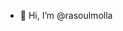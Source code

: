 - 👋 Hi, I’m @rasoulmolla


<!---
rasoulmolla/rasoulmolla is a ✨ special ✨ repository because its `README.md` (this file) appears on your GitHub profile.
You can click the Preview link to take a look at your changes.
--->

